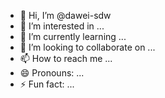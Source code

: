 - 👋 Hi, I’m @dawei-sdw
- 👀 I’m interested in ...
- 🌱 I’m currently learning ...
- 💞️ I’m looking to collaborate on ...
- 📫 How to reach me ...
- 😄 Pronouns: ...
- ⚡ Fun fact: ...

<!---
dawei-sdw/dawei-sdw is a ✨ special ✨ repository because its `README.md` (this file) appears on your GitHub profile.
You can click the Preview link to take a look at your changes.
--->
